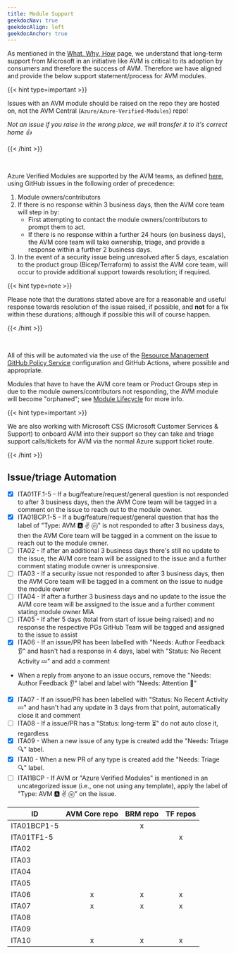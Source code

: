 ```yaml
---
title: Module Support
geekdocNav: true
geekdocAlign: left
geekdocAnchor: true
---
```


As mentioned in the [What, Why, How](/Azure-Verified-Modules/concepts/what-why-how) page, we understand that long-term support from Microsoft in an initiative like AVM is critical to its adoption by consumers and therefore the success of AVM. Therefore we have aligned and provide the below support statement/process for AVM modules.

{{< hint type=important >}}

Issues with an AVM module should be raised on the repo they are hosted on, not the AVM Central (`Azure/Azure-Verified-Modules`) repo!

*Not an issue if you raise in the wrong place, we will transfer it to it's correct home 👍*

{{< /hint >}}

<br>

Azure Verified Modules are supported by the AVM teams, as defined [here](/Azure-Verified-Modules/specs/shared/team-definitions/), using GitHub issues in the following order of precedence:

1. Module owners/contributors
2. If there is no response within 3 business days, then the AVM core team will step in by:
   - First attempting to contact the module owners/contributors to prompt them to act.
   - If there is no response within a further 24 hours (on business days), the AVM core team will take ownership, triage, and provide a response within a further 2 business days.
3. In the event of a security issue being unresolved after 5 days, escalation to the product group (Bicep/Terraform) to assist the AVM core team, will occur to provide additional support towards resolution; if required.

{{< hint type=note >}}

Please note that the durations stated above are for a reasonable and useful response towards resolution of the issue raised, if possible, and **not** for a fix within these durations; although if possible this will of course happen.

{{< /hint >}}

<br>

All of this will be automated via the use of the [Resource Management GitHub Policy Service](https://microsoft.github.io/GitOps/policies/resource-management.html) configuration and GitHub Actions, where possible and appropriate.

Modules that have to have the AVM core team or Product Groups step in due to the module owners/contributors not responding, the AVM module will become "orphaned"; see [Module Lifecycle](/Azure-Verified-Modules/specs/shared/module-lifecycle/) for more info.

{{< hint type=important >}}

We are also working with Microsoft CSS (Microsoft Customer Services & Support) to onboard AVM into their support so they can take and triage support calls/tickets for AVM via the normal Azure support ticket route.

{{< /hint >}}

## Issue/triage Automation

- [x] ITA01TF.1-5 - If a bug/feature/request/general question is not responded to after 3 business days, then the AVM Core team will be tagged in a comment on the issue to reach out to the module owner.
- [x] ITA01BCP.1-5 - If a bug/feature/request/general question that has the label of "Type: AVM 🅰️ ✌️ ⓜ️" is not responded to after 3 business days, then the AVM Core team will be tagged in a comment on the issue to reach out to the module owner.
- [ ] ITA02 - If after an additional 3 business days there's still no update to the issue, the AVM core team will be assigned to the issue and a further comment stating module owner is unresponsive.
- [ ] ITA03 - If a security issue not responded to after 3 business days, then the AVM Core team will be tagged in a comment on the issue to nudge the module owner
- [ ] ITA04 - If after a further 3 business days and no update to the issue the AVM core team will be assigned to the issue and a further comment stating module owner MIA
- [ ] ITA05 - If after 5 days (total from start of issue being raised) and no response the respective PGs GitHub Team will be tagged and assigned to the issue to assist
- [x] ITA06 - If an issue/PR has been labelled with "Needs: Author Feedback 👂" and hasn't had a response in 4 days, label with "Status: No Recent Activity 💤" and add a comment
- When a reply from anyone to an issue occurs, remove the "Needs: Author Feedback 👂" label and label with "Needs: Attention 👋"
- [x] ITA07 - If an issue/PR has been labelled with "Status: No Recent Activity 💤" and hasn't had any update in 3 days from that point, automatically close it and comment
- [ ] ITA08 - If a issue/PR has a "Status: long-term ⏳" do not auto close it, regardless
- [x] ITA09 - When a new issue of any type is created add the "Needs: Triage 🔍" label.
- [x] ITA10 - When a new PR of any type is created add the "Needs: Triage 🔍" label.
- [ ] ITA11BCP - If AVM or "Azure Verified Modules" is mentioned in an uncategorized issue (i.e., one not using any template), apply the label of "Type: AVM 🅰️ ✌️ ⓜ️" on the issue.

| ID          | AVM Core repo | BRM repo | TF repos |
|-------------|:-------------:|:--------:|:--------:|
| ITA01BCP1-5 |               |    x     |          |
| ITA01TF1-5  |               |          |    x     |
| ITA02       |               |          |          |
| ITA03       |               |          |          |
| ITA04       |               |          |          |
| ITA05       |               |          |          |
| ITA06       |       x       |    x     |    x     |
| ITA07       |       x       |    x     |    x     |
| ITA08       |               |          |          |
| ITA09       |               |          |          |
| ITA10       |       x       |    x     |    x     |
